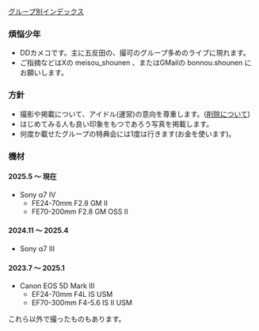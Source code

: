 [グループ別インデックス](index.md)

### 煩悩少年

- DDカメコです。主に五反田の、撮可のグループ多めのライブに現れます。
- ご指摘などはXの meisou\_shounen 、またはGMailの bonnou.shounen にお願いします。

### 方針

- 撮影や掲載について、アイドル(運営)の意向を尊重します。([削除について](delete.md))
- はじめてみる人も良い印象をもつであろう写真を掲載します。
- 何度か載せたグループの特典会には1度は行きます(お金を使います)。


### 機材

#### 2025.5 〜 現在

- Sony α7 IV
  - FE24-70mm F2.8 GM II
  - FE70-200mm F2.8 GM OSS II

#### 2024.11 〜 2025.4

- Sony α7 III

#### 2023.7 〜 2025.1

- Canon EOS 5D Mark III
  - EF24-70mm F4L IS USM
  - EF70-300mm F4-5.6 IS II USM

これら以外で撮ったものもあります。

